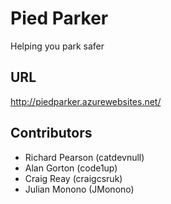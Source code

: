 # Pied Parker

Helping you park safer

## URL

http://piedparker.azurewebsites.net/

## Contributors

* Richard Pearson (catdevnull)
* Alan Gorton (code1up)
* Craig Reay (craigcsruk)
* Julian Monono (JMonono)